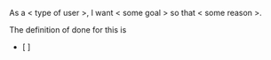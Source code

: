 As a < type of user >, I want < some goal > so that < some reason >.

The definition of done for this is
- [ ]
